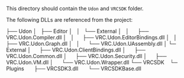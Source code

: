 This directory should contain the `Udon` and `VRCSDK` folder.

The following DLLs are referenced from the project:

├── Udon
│   ├── Editor
│   │   └── External
│   │        ├── VRC.Udon.Compiler.dll
│   │        ├── VRC.Udon.EditorBindings.dll
│   │        ├── VRC.Udon.Graph.dll
│   │        └── VRC.Udon.UAssembly.dll
│   └─ External
│       ├── VRC.Udon.ClientBindings.dll
│       ├── VRC.Udon.Common.dll
│       ├── VRC.Udon.Security.dll
│       ├── VRC.Udon.VM.dll
│       └── VRC.Udon.Wrapper.dll
└── VRCSDK
    └─ Plugins
        ├── VRCSDK3.dll
        └── VRCSDKBase.dll
